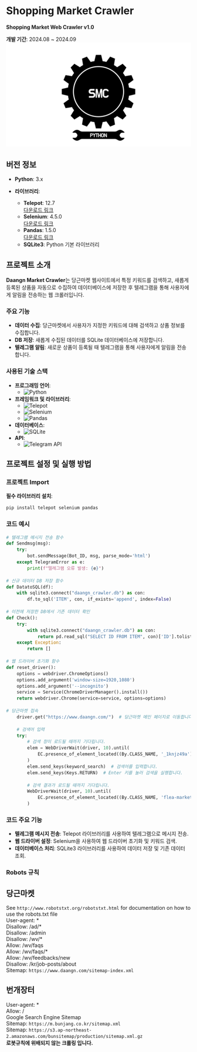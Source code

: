# Shopping Market Crawler

**Shopping Market Web Crawler v1.0**

**개발 기간**: 2024.08 ~ 2024.09
![exampleIage](PYWC.png)

## 버전 정보

- **Python**: 3.x

- **라이브러리**:
  - **Telepot**: 12.7  
    [다운로드 링크](https://pypi.org/project/telepot/)
  - **Selenium**: 4.5.0  
    [다운로드 링크](https://pypi.org/project/selenium/)
  - **Pandas**: 1.5.0  
    [다운로드 링크](https://pypi.org/project/pandas/)
  - **SQLite3**: Python 기본 라이브러리

## 프로젝트 소개

**Daangn Market Crawler**는 당근마켓 웹사이트에서 특정 키워드를 검색하고, 새롭게 등록된 상품을 자동으로 수집하여 데이터베이스에 저장한 후 텔레그램을 통해 사용자에게 알림을 전송하는 웹 크롤러입니다.

### 주요 기능

- **데이터 수집**: 당근마켓에서 사용자가 지정한 키워드에 대해 검색하고 상품 정보를 수집합니다.
- **DB 저장**: 새롭게 수집된 데이터를 SQLite 데이터베이스에 저장합니다.
- **텔레그램 알림**: 새로운 상품이 등록될 때 텔레그램을 통해 사용자에게 알림을 전송합니다.

### 사용된 기술 스택

- **프로그래밍 언어**:
  - ![Python](https://img.shields.io/badge/Python-3.x-blue?style=flat-square&logo=python)
- **프레임워크 및 라이브러리**:
  - ![Telepot](https://img.shields.io/badge/Telepot-12.7-blue?style=flat-square)
  - ![Selenium](https://img.shields.io/badge/Selenium-4.5.0-green?style=flat-square)
  - ![Pandas](https://img.shields.io/badge/Pandas-1.5.0-orange?style=flat-square)
- **데이터베이스**:
  - ![SQLite](https://img.shields.io/badge/SQLite-3-lightgrey?style=flat-square)
- **API**:
  - ![Telegram API](https://img.shields.io/badge/Telegram%20API-active-green?style=flat-square)

## 프로젝트 설정 및 실행 방법

### 프로젝트 Import

**필수 라이브러리 설치**:
   ```bash
   pip install telepot selenium pandas
   ```

### 코드 예시

```python
# 텔레그램 메시지 전송 함수
def Sendmsg(msg):
    try:
        bot.sendMessage(Bot_ID, msg, parse_mode='html')
    except TelegramError as e:
        print(f"텔레그램 오류 발생: {e}")

# 신규 데이터 DB 저장 함수
def DatatoSQL(df):
    with sqlite3.connect("daangn_crawler.db") as con:
        df.to_sql('ITEM', con, if_exists='append', index=False)

# 이전에 저장한 DB에서 기존 데이터 확인
def Check():
    try:
        with sqlite3.connect("daangn_crawler.db") as con:
            return pd.read_sql("SELECT ID FROM ITEM", con)['ID'].tolist()
    except Exception:
        return []

# 웹 드라이버 초기화 함수
def reset_driver():
    options = webdriver.ChromeOptions()
    options.add_argument('window-size=1920,1080')
    options.add_argument('--incognito')
    service = Service(ChromeDriverManager().install())
    return webdriver.Chrome(service=service, options=options)

# 당근마켓 접속
    driver.get("https://www.daangn.com/")  # 당근마켓 메인 페이지로 이동합니다.
    
    # 검색어 입력
    try:
        # 검색 창이 로드될 때까지 기다립니다.
        elem = WebDriverWait(driver, 10).until(
            EC.presence_of_element_located((By.CLASS_NAME, '_1knjz49a'))  # 검색 창의 클래스 이름을 이용해 요소를 찾습니다.
        )
        elem.send_keys(keyword_search)  # 검색어를 입력합니다.
        elem.send_keys(Keys.RETURN)  # Enter 키를 눌러 검색을 실행합니다.
        
        # 검색 결과가 로드될 때까지 기다립니다.
        WebDriverWait(driver, 10).until(
            EC.presence_of_element_located((By.CLASS_NAME, 'flea-market-article-link'))  # 검색 결과 링크가 나타날 때까지 대기합니다.
        )
```
### 코드 주요 기능
- **텔레그램 메시지 전송**: Telepot 라이브러리를 사용하여 텔레그램으로 메시지 전송.
- **웹 드라이버 설정**: Selenium을 사용하여 웹 드라이버 초기화 및 키워드 검색.
- **데이터베이스 처리**: SQLite3 라이브러리를 사용하여 데이터 저장 및 기존 데이터 조회.

### Robots 규칙
## 당근마켓
See `http://www.robotstxt.org/robotstxt.html` for documentation on how to use the robots.txt file  
User-agent: *  
Disallow: /ad/*  
Disallow: /admin  
Disallow: /wv/*  
Allow: /wv/faqs  
Allow: /wv/faqs/*  
Allow: /wv/feedbacks/new  
Disallow: /kr/job-posts/about  
Sitemap: `https://www.daangn.com/sitemap-index.xml`  

## 번개장터
User-agent: *  
Allow: /  
Google Search Engine Sitemap  
Sitemap: `https://m.bunjang.co.kr/sitemap.xml`  
Sitemap: `https://s3.ap-northeast-2.amazonaws.com/bunsitemap/production/sitemap.xml.gz`  
**로봇규칙에 위배되지 않는 크롤링 입니다.**



